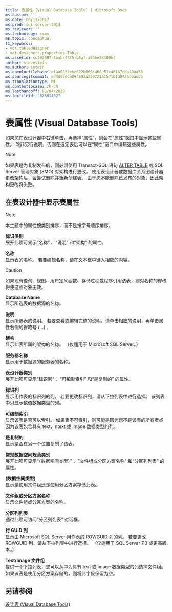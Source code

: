 ```yaml
---
title: 表属性 (Visual Database Tools) | Microsoft Docs
ms.custom: ''
ms.date: 06/13/2017
ms.prod: sql-server-2014
ms.reviewer: ''
ms.technology: ssms
ms.topic: conceptual
f1_keywords:
- vdt.tabledesigner
- vdt.designers.properties.Table
ms.assetid: cc392987-1aab-45f5-b5af-a26be53409bf
author: stevestein
ms.author: sstein
ms.openlocfilehash: df4a0332ebc622b069c468e51c461b7cba20aa36
ms.sourcegitcommit: ad4d92dce894592a259721a1571b1d8736abacdb
ms.translationtype: MT
ms.contentlocale: zh-CN
ms.lasthandoff: 08/04/2020
ms.locfileid: "87691462"
---
```

# <a name="table-properties-visual-database-tools"></a>表属性 (Visual Database Tools)
  如果您在表设计器中右键单击，再选择“属性”，则会在“属性”窗口中显示这些属性。 除非另行说明，否则在选定表后可以在“属性”窗口中编辑这些属性。  
  
> [!NOTE]  
>  如果表是为复制发布的，则必须使用 Transact-SQL 语句 [ALTER TABLE](/sql/t-sql/statements/alter-table-transact-sql) 或 SQL Server 管理对象 (SMO) 对架构进行更改。 使用表设计器或数据库关系图设计器更改架构后，会尝试删除并重新创建表。 由于您不能删除已发布的对象，因此架构更改将失败。  
  
## <a name="show-table-properties-in-table-designer"></a>在表设计器中显示表属性  
  
> [!NOTE]  
>  本主题中的属性按类别排序，而不是按字母顺序排序。  
  
 **标识类别**  
 展开此项可显示“名称”  、“说明”  和“架构”  的属性。  
  
 **名称**  
 显示表的名称。 若要编辑名称，请在文本框中键入相应的内容。  
  
> [!CAUTION]  
>  如果现有查询、视图、用户定义函数、存储过程或程序引用该表，则对名称的修改将使这些对象无效。  
  
 **Database Name**  
 显示所选表的数据源的名称。  
  
 **说明**  
 显示所选表的说明。 若要查看或编辑完整的说明，请单击相应的说明，再单击属性右侧的省略号 (…)  。  
  
 **架构**  
 显示此表所属的架构的名称。 （仅适用于 Microsoft SQL Server。）  
  
 **服务器名称**  
 显示用于数据源的服务器的名称。  
  
 **表设计器类别**  
 展开此项可显示“标识列”  、“可编制索引”  和“是复制的”  的属性。  
  
 **标识列**  
 显示用作表的标识列的列。 若要更改标识列，请从下拉列表中进行选择。 该列表中只显示数值数据类型的列。  
  
 **可编制索引**  
 显示该表是否可以索引。 如果表不可索引，则可能是因为您不是该表的所有者或因为该表包含具有 text、ntext 或 image 数据类型的列。  
  
 **是复制的**  
 显示是否在另一个位置复制了该表。  
  
 **常规数据空间规范类别**  
 展开此项可显示“（数据空间类型）”  、“文件组或分区方案名称”  和“分区列列表”  的属性。  
  
 **(数据空间类型)**  
 显示是使用文件组还是使用分区方案存储此表。  
  
 **文件组或分区方案名称**  
 显示文件组或分区方案的名称。  
  
 **分区列列表**  
 通过此项可访问“分区列列表”  对话框。  
  
 **行 GUID 列**  
 显示由 Microsoft SQL Server 用作表的 ROWGUID 列的列。 若要更改 ROWGUID 列，请从下拉列表中进行选择。 （仅适用于 SQL Server 7.0 或更高版本。）  
  
 **Text/Image 文件组**  
 提供一个下拉列表，您可以从中为具有 text 或 image 数据类型的列选择文件组。 如果该表是使用分区方案存储的，则将此字段保留为空。  
  
## <a name="see-also"></a>另请参阅  
 [设计表 (Visual Database Tools)](visual-database-tools.md)  
  
  
